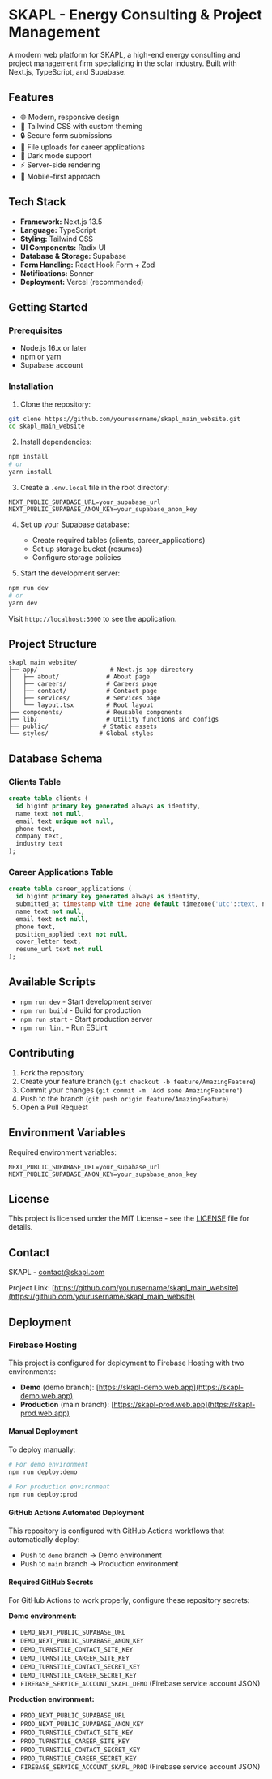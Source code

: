 # SKAPL - Energy Consulting & Project Management

A modern web platform for SKAPL, a high-end energy consulting and project management firm specializing in the solar industry. Built with Next.js, TypeScript, and Supabase.

## Features

- 🌐 Modern, responsive design
- 🎨 Tailwind CSS with custom theming
- 🔒 Secure form submissions
- 📁 File uploads for career applications
- 🌙 Dark mode support
- ⚡ Server-side rendering
- 📱 Mobile-first approach

## Tech Stack

- **Framework:** Next.js 13.5
- **Language:** TypeScript
- **Styling:** Tailwind CSS
- **UI Components:** Radix UI
- **Database & Storage:** Supabase
- **Form Handling:** React Hook Form + Zod
- **Notifications:** Sonner
- **Deployment:** Vercel (recommended)

## Getting Started

### Prerequisites

- Node.js 16.x or later
- npm or yarn
- Supabase account

### Installation

1. Clone the repository:
```bash
git clone https://github.com/yourusername/skapl_main_website.git
cd skapl_main_website
```

2. Install dependencies:
```bash
npm install
# or
yarn install
```

3. Create a `.env.local` file in the root directory:
```env
NEXT_PUBLIC_SUPABASE_URL=your_supabase_url
NEXT_PUBLIC_SUPABASE_ANON_KEY=your_supabase_anon_key
```

4. Set up your Supabase database:
   - Create required tables (clients, career_applications)
   - Set up storage bucket (resumes)
   - Configure storage policies

5. Start the development server:
```bash
npm run dev
# or
yarn dev
```

Visit `http://localhost:3000` to see the application.

## Project Structure

```
skapl_main_website/
├── app/                    # Next.js app directory
│   ├── about/             # About page
│   ├── careers/           # Careers page
│   ├── contact/           # Contact page
│   ├── services/          # Services page
│   └── layout.tsx         # Root layout
├── components/            # Reusable components
├── lib/                   # Utility functions and configs
├── public/               # Static assets
└── styles/              # Global styles
```

## Database Schema

### Clients Table
```sql
create table clients (
  id bigint primary key generated always as identity,
  name text not null,
  email text unique not null,
  phone text,
  company text,
  industry text
);
```

### Career Applications Table
```sql
create table career_applications (
  id bigint primary key generated always as identity,
  submitted_at timestamp with time zone default timezone('utc'::text, now()),
  name text not null,
  email text not null,
  phone text,
  position_applied text not null,
  cover_letter text,
  resume_url text not null
);
```

## Available Scripts

- `npm run dev` - Start development server
- `npm run build` - Build for production
- `npm run start` - Start production server
- `npm run lint` - Run ESLint

## Contributing

1. Fork the repository
2. Create your feature branch (`git checkout -b feature/AmazingFeature`)
3. Commit your changes (`git commit -m 'Add some AmazingFeature'`)
4. Push to the branch (`git push origin feature/AmazingFeature`)
5. Open a Pull Request

## Environment Variables

Required environment variables:

```env
NEXT_PUBLIC_SUPABASE_URL=your_supabase_url
NEXT_PUBLIC_SUPABASE_ANON_KEY=your_supabase_anon_key
```

## License

This project is licensed under the MIT License - see the [LICENSE](LICENSE) file for details.

## Contact

SKAPL - [contact@skapl.com](mailto:contact@skapl.com)

Project Link: [https://github.com/yourusername/skapl_main_website](https://github.com/yourusername/skapl_main_website)

## Deployment

### Firebase Hosting

This project is configured for deployment to Firebase Hosting with two environments:

- **Demo** (demo branch): [https://skapl-demo.web.app](https://skapl-demo.web.app)
- **Production** (main branch): [https://skapl-prod.web.app](https://skapl-prod.web.app)

#### Manual Deployment

To deploy manually:

```bash
# For demo environment
npm run deploy:demo

# For production environment
npm run deploy:prod
```

#### GitHub Actions Automated Deployment

This repository is configured with GitHub Actions workflows that automatically deploy:
- Push to `demo` branch → Demo environment
- Push to `main` branch → Production environment

#### Required GitHub Secrets

For GitHub Actions to work properly, configure these repository secrets:

**Demo environment:**
- `DEMO_NEXT_PUBLIC_SUPABASE_URL`
- `DEMO_NEXT_PUBLIC_SUPABASE_ANON_KEY`
- `DEMO_TURNSTILE_CONTACT_SITE_KEY`
- `DEMO_TURNSTILE_CAREER_SITE_KEY`
- `DEMO_TURNSTILE_CONTACT_SECRET_KEY`
- `DEMO_TURNSTILE_CAREER_SECRET_KEY`
- `FIREBASE_SERVICE_ACCOUNT_SKAPL_DEMO` (Firebase service account JSON)

**Production environment:**
- `PROD_NEXT_PUBLIC_SUPABASE_URL`
- `PROD_NEXT_PUBLIC_SUPABASE_ANON_KEY`
- `PROD_TURNSTILE_CONTACT_SITE_KEY`
- `PROD_TURNSTILE_CAREER_SITE_KEY`
- `PROD_TURNSTILE_CONTACT_SECRET_KEY`
- `PROD_TURNSTILE_CAREER_SECRET_KEY`
- `FIREBASE_SERVICE_ACCOUNT_SKAPL_PROD` (Firebase service account JSON) 